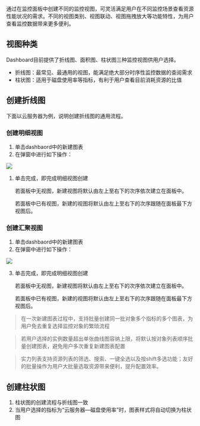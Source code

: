 通过在监控面板中创建不同的监控视图，可灵活满足用户在不同监控场景查看资源性能状况的需求。不同的视图类别、视图联动、视图拖拽放大等功能特性，为用户查看监控数据带来更多便利。

## 视图种类

Dashboard目前提供了折线图、面积图、柱状图三种监控视图供用户选择。

* 折线图：最常见、最通用的视图，能满足绝大部分时序性监控数据的查阅需求
* 柱状图：适用于磁盘使用率等指标，有利于用户查看目前消耗资源的比值

## 创建折线图

下面以云服务器为例，说明创建折线图的通用流程。

### 创建明细视图

1. 单击dashbaord中的新建图表
2. 在弹窗中进行如下操作：

![](http://mc.qcloudimg.com/static/img/249cb0893f15ce6331d2ccd7db2790f3/image.png)

1. 单击完成，即完成明细视图创建

   若面板中无视图，新建视图将默认由左上至右下的次序依次建立在面板中。

   若面板中已有视图，新建的视图将默认由左上至右下的次序跟随在面板最下方视图后。

### 创建汇聚视图

1. 单击dashbaord中的新建图表
2. 在弹窗中进行如下操作：

![](http://mc.qcloudimg.com/static/img/249cb0893f15ce6331d2ccd7db2790f3/image.png)

3. 单击完成，即完成明细视图创建

   若面板中无视图，新建视图将默认由左上至右下的次序依次建立在面板中。

   若面板中已有视图，新建的视图将默认由左上至右下的次序跟随在面板最下方视图后。

> 在一次新建图表过程中，支持批量创建同一批对象多个指标的多个图表，为用户免去重复选择监控对象的繁琐流程

> 若用户选择的实例数量超出单张曲线图容纳上限，将默认按对象列表顺序批量创建图表，避免用户多次重复新建图表配置

> 实力列表支持资源列表的筛选、搜索、一键全选以及按shift多选功能；友好的批量操作为用户大批量选取资源带来便利，提升配置效率。

## 创建柱状图

1. 柱状图的创建流程与折线图一致
2. 当用户选择的指标为“云服务器—磁盘使用率”时，图表样式将自动切换为柱状图

